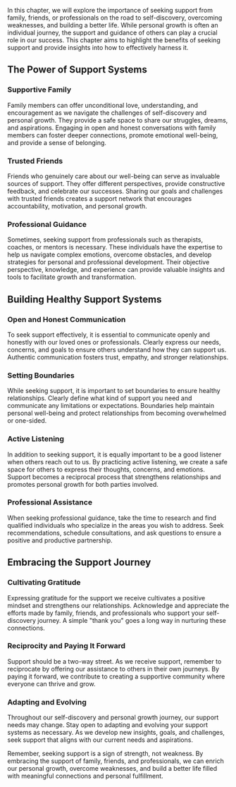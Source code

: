 
In this chapter, we will explore the importance of seeking support from family, friends, or professionals on the road to self-discovery, overcoming weaknesses, and building a better life. While personal growth is often an individual journey, the support and guidance of others can play a crucial role in our success. This chapter aims to highlight the benefits of seeking support and provide insights into how to effectively harness it.

The Power of Support Systems
----------------------------

### Supportive Family

Family members can offer unconditional love, understanding, and encouragement as we navigate the challenges of self-discovery and personal growth. They provide a safe space to share our struggles, dreams, and aspirations. Engaging in open and honest conversations with family members can foster deeper connections, promote emotional well-being, and provide a sense of belonging.

### Trusted Friends

Friends who genuinely care about our well-being can serve as invaluable sources of support. They offer different perspectives, provide constructive feedback, and celebrate our successes. Sharing our goals and challenges with trusted friends creates a support network that encourages accountability, motivation, and personal growth.

### Professional Guidance

Sometimes, seeking support from professionals such as therapists, coaches, or mentors is necessary. These individuals have the expertise to help us navigate complex emotions, overcome obstacles, and develop strategies for personal and professional development. Their objective perspective, knowledge, and experience can provide valuable insights and tools to facilitate growth and transformation.

Building Healthy Support Systems
--------------------------------

### Open and Honest Communication

To seek support effectively, it is essential to communicate openly and honestly with our loved ones or professionals. Clearly express our needs, concerns, and goals to ensure others understand how they can support us. Authentic communication fosters trust, empathy, and stronger relationships.

### Setting Boundaries

While seeking support, it is important to set boundaries to ensure healthy relationships. Clearly define what kind of support you need and communicate any limitations or expectations. Boundaries help maintain personal well-being and protect relationships from becoming overwhelmed or one-sided.

### Active Listening

In addition to seeking support, it is equally important to be a good listener when others reach out to us. By practicing active listening, we create a safe space for others to express their thoughts, concerns, and emotions. Support becomes a reciprocal process that strengthens relationships and promotes personal growth for both parties involved.

### Professional Assistance

When seeking professional guidance, take the time to research and find qualified individuals who specialize in the areas you wish to address. Seek recommendations, schedule consultations, and ask questions to ensure a positive and productive partnership.

Embracing the Support Journey
-----------------------------

### Cultivating Gratitude

Expressing gratitude for the support we receive cultivates a positive mindset and strengthens our relationships. Acknowledge and appreciate the efforts made by family, friends, and professionals who support your self-discovery journey. A simple "thank you" goes a long way in nurturing these connections.

### Reciprocity and Paying It Forward

Support should be a two-way street. As we receive support, remember to reciprocate by offering our assistance to others in their own journeys. By paying it forward, we contribute to creating a supportive community where everyone can thrive and grow.

### Adapting and Evolving

Throughout our self-discovery and personal growth journey, our support needs may change. Stay open to adapting and evolving your support systems as necessary. As we develop new insights, goals, and challenges, seek support that aligns with our current needs and aspirations.

Remember, seeking support is a sign of strength, not weakness. By embracing the support of family, friends, and professionals, we can enrich our personal growth, overcome weaknesses, and build a better life filled with meaningful connections and personal fulfillment.
